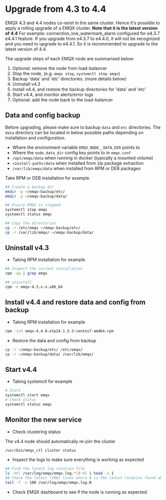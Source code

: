 # Upgrade from 4.3 to 4.4

EMQX 4.3 and 4.4 nodes co-exist in the same cluster.
Hence it's possible to apply a rolling upgrade of a EMQX cluster.
**Note that it is the latest version of 4.4**
For example: connection_low_watermark_alarm configured for e4.3.7 e4.4.1 feature.
If you upgrade from e4.3.7 to e4.4.0, it will not be recognized and you need to upgrade to e4.4.1.
So it is recommended to upgrade to the latest version of 4.4.

The upgrade steps of each EMQX node are summarised below:

1. Optional: remove the node from load-balancer
1. Stop the node, (e.g. `emqx stop`, `systemctl stop emqx`)
1. Backup 'data' and 'etc' directories. (more details below)
1. Uninstall v4.3
1. Install v4.4, and restore the backup directories for 'data' and 'etc'
1. Start v4.4, and monitor alerts/error logs
1. Optional: add the node back to the load-balancer

## Data and config backup

Before upgrading, please make sure to backup `data` and `etc` directories.
The `data` directory can be located in below possible paths depending
on installation and configuration.

* Where the environment variable `EMQX_NODE__DATA_DIR` points to
* Where the `node.data_dir` config key points to in `emqx.conf`
* `/opt/emqx/data` when running in docker (typically a mounted volume)
* `<install-path>/data` when installed from zip package extraction
* `/var/lib/emqx/data` when installed from RPM or DEB packages

Take RPM or DEB installation for example.

```bash
## Create a backup dir
mkdir -p ~/emqx-backup/etc/
mkdir -p ~/emqx-backup/data/

## Ensure EMQX is stopped
systemctl stop emqx
systemctl status emqx

## Copy the directories
cp -r /etc/emqx ~/emqx-backup/etc/
cp -r /var/lib/emqx/ ~/emqx-backup/data/
```

## Uninstall v4.3

- Taking RPM installation for example

```bash
## Inspect the current installation
rpm -qa | grep emqx

## uninstall
rpm -e emqx-4.3.x-x.x86_64
```

## Install v4.4 and restore data and config from backup

- Taking RPM installation for example

```bash
rpm -ivh emqx-4.4.0-otp24.1.5-3-centos7-amd64.rpm
```

- Restore the data and config from backup

```bash
cp -r ~/emqx-backup/etc/ /etc/emqx/
cp -r ~/emqx-backup/data/ /var/lib/emqx/
```

## Start v4.4

- Taking systemctl for example

```bash
# Start
systemctl start emqx
# Check status
systemctl status emqx
```

## Monitor the new service

- Check clustering status

The v4.4 node should automatically re-join the cluster

```bash
/usr/bin/emqx_ctl cluster status

```

- Inspect the logs to make sure everything is working as expected

```bash
## Find the latest log rotation file
ls -htl /var/log/emqx/emqx.log.*[0-9] | head -n 1
## Check the latest (100) lines where N is the latest rotation found above
tail -f -n 100 /var/log/emqx/emqx.log.N
```

- Check EMQX dashboard to see if the node is running as expected.
